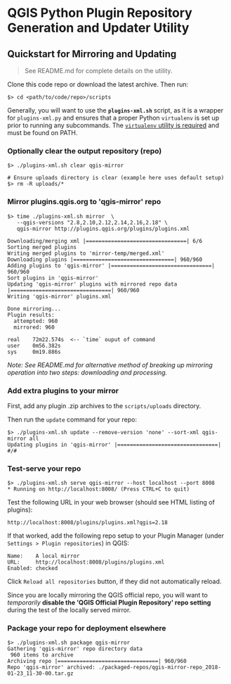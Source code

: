 # QGIS Python Plugin Repository Generation and Updater Utility

## Quickstart for Mirroring and Updating

> See README.md for complete details on the utility.

Clone this code repo or download the latest archive. Then run:

    $> cd <path/to/code/repo>/scripts
    
Generally, you will want to use the **`plugins-xml.sh`** script, as it is a
wrapper for `plugins-xml.py` and ensures that a proper Python `virtualenv` is
set up prior to running any subcommands. The [`virtualenv` utility is
required][ve] and must be found on PATH.

[ve]: https://virtualenv.pypa.io/en/stable/

### Optionally clear the output repository (repo)

    $> ./plugins-xml.sh clear qgis-mirror
    
    # Ensure uploads directory is clear (example here uses default setup)
    $> rm -R uploads/*

### Mirror **plugins.qgis.org** to 'qgis-mirror' repo
    
    $> time ./plugins-xml.sh mirror  \
       --qgis-versions "2.8,2.10,2.12,2.14,2.16,2.18" \
       qgis-mirror http://plugins.qgis.org/plugins/plugins.xml

    Downloading/merging xml |================================| 6/6
    Sorting merged plugins
    Writing merged plugins to 'mirror-temp/merged.xml'
    Downloading plugins |================================| 960/960
    Adding plugins to 'qgis-mirror' |================================| 960/960
    Sort plugins in 'qgis-mirror'
    Updating 'qgis-mirror' plugins with mirrored repo data |================================| 960/960
    Writing 'qgis-mirror' plugins.xml
    
    Done mirroring...
    Plugin results:
      attempted: 960
      mirrored: 960

    real    72m22.574s  <-- `time` ouput of command
    user    0m56.382s
    sys     0m19.886s

_Note: See README.md for alternative method of breaking up mirroring operation
into two steps: downloading and processing._

### Add extra plugins to your mirror

First, add any plugin .zip archives to the `scripts/uploads` directory. 

Then run the `update` command for your repo:

    $> ./plugins-xml.sh update --remove-version 'none' --sort-xml qgis-mirror all
    Updating plugins in 'qgis-mirror' |================================| #/#

### Test-serve your repo

    $> ./plugins-xml.sh serve qgis-mirror --host localhost --port 8008
    * Running on http://localhost:8008/ (Press CTRL+C to quit)

Test the following URL in your web browser (should see HTML listing of plugins):

    http://localhost:8008/plugins/plugins.xml?qgis=2.18

If that worked, add the following repo setup to your Plugin Manager (under 
`Settings > Plugin repositories`) in QGIS:

    Name:    A local mirror
    URL:     http://localhost:8008/plugins/plugins.xml
    Enabled: checked

Click `Reload all repositories` button, if they did not automatically reload.

Since you are locally mirroring the QGIS official repo, you will want to
_temporarily_ **disable the 'QGIS Official Plugin Repository' repo setting** 
during the test of the locally served mirror.

### Package your repo for deployment elsewhere

    $> ./plugins-xml.sh package qgis-mirror
    Gathering 'qgis-mirror' repo directory data
     960 items to archive
    Archiving repo |================================| 960/960
    Repo 'qgis-mirror' archived: ./packaged-repos/qgis-mirror-repo_2018-01-23_11-30-00.tar.gz
